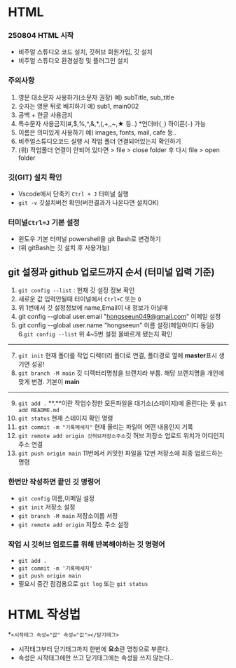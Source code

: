 # HTML
### 250804 HTML 시작
* 비주얼 스튜디오 코드 설치, 깃허브 회원가입, 깃 설치
* 비주얼 스튜디오 환경설정 및 플러그인 설치
### 주의사항
1. 영문 대소문자 사용하기(소문자 권장) 예) subTitle, sub_title
2. 숫자는 영문 뒤로 배치하기 예) sub1, main002
3. 공백 + 한글 사용금지
4. 특수문자 사용금지(#,$,%,^,&,*,(,+,\,~,★ 등..) *언더바(`_`) 하이픈(`-`) 가능
5. 이름은 의미있게 사용하기 예) images, fonts, mail, cafe 등..
6. 비주얼스튜디오코드 실행 시 작업 폴더 연결되어있는지 확인하기
7. (위) 작업폴더 연결이 안되어 있다면 > file > close folder 후 다시 file > open folder
### 깃(GIT) 설치 확인
* Vscode에서 단축키 `Ctrl + J` 터미널  실행
* `git -v` 깃설치버전 확인(버전결과가 나온다면 설치OK)
### 터미널`Ctrl=J` 기본 설정
* 윈도우 기본 터미널 powershell을 git Bash로 변경하기
* (위 gitBash는 깃 설치 후 사용가능)
## git 설정과 github 업로드까지 순서 (터미널 입력 기준)
1. `git config --list` : 현재 깃 설정 정보 확인
2. 새로운 값 입력안될때 터미널에서 `Ctrl+C` 또는 `Q`
3. 위 1번에서 깃 설정정보에 name,Email이 내 정보가 아닐때
4. git config --global user.email "hongseeun049@gmail.com" 이메일 설정
5. git config --global user.name "hongseeun" 이름 설정(메일아이디 동일)
6.`git config --list` 위 4~5번 설정 올바르게 됐는지 확인 
---
7. `git init` 현재 폴더를 작업 디렉터리 폴더로 연결, 폴더경로 옆에 **master**표시 생기면 성공!
8. `git branch -M main` 깃 디렉터리명칭을 브랜치라 부름. 해당 브랜치명을 개인에 맞게 변경. 기본이 **main** 
---
9. `git add .` **.**이란 작업수정한 모든파일을 대기소(스테이지)에 올린다는 뜻 `git add README.md`
10. `git status` 현재 스테이지 확인 명령
11. `git commit -m "기록메세지"` 현재 올리는 파일이 어떤 내용인지 기록
12. `git remote add origin 깃허브저장소주소`깃 허브 저장소 업로드 위치가 어디인지 주소 연결
13. `git push origin main` 11번에서 커밋한 파일을 12번 저장소에 최종 업로드하는 명령 
### 한번만 작성하면 끝인 깃 명령어
* `git config` 이름,이메일 설정
* `git init` 저장소 설정
* `git branch -M main` 저장소이름 서정
* `git remote add origin` 저장소 주소 설정
### 작업 시 깃허브 업로드를 위해 반복해야하는 깃 명령어
* `git add .`
* `git commit -m '기록메세지'`
* `git push origin main`
* 필요시 중간 점검용으로 `git log` 또는 `git status`

# HTML 작성법
*`<시작태그 속성="값" 속성="값"></닫기태그>`
* 시작태그부터 닫기태그까지 한번에 **요소**란 명칭으로 부른다.
* 속성은 시작태그에만 쓰고 닫기태그에는 속성을 쓰지 않는다..